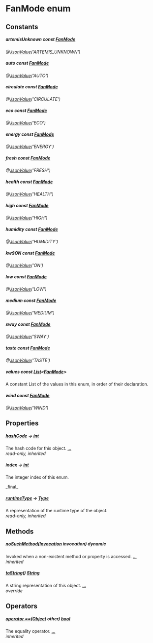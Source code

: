 


# FanMode enum










## Constants

##### artemisUnknown const [FanMode](../graphql_devices_device_query.graphql/FanMode-class.md)



   
_@[JsonValue](https://pub.dev/documentation/json_annotation/3.1.1/json_annotation/JsonValue-class.html)(&#39;ARTEMIS_UNKNOWN&#39;)_



##### auto const [FanMode](../graphql_devices_device_query.graphql/FanMode-class.md)



   
_@[JsonValue](https://pub.dev/documentation/json_annotation/3.1.1/json_annotation/JsonValue-class.html)(&#39;AUTO&#39;)_



##### circulate const [FanMode](../graphql_devices_device_query.graphql/FanMode-class.md)



   
_@[JsonValue](https://pub.dev/documentation/json_annotation/3.1.1/json_annotation/JsonValue-class.html)(&#39;CIRCULATE&#39;)_



##### eco const [FanMode](../graphql_devices_device_query.graphql/FanMode-class.md)



   
_@[JsonValue](https://pub.dev/documentation/json_annotation/3.1.1/json_annotation/JsonValue-class.html)(&#39;ECO&#39;)_



##### energy const [FanMode](../graphql_devices_device_query.graphql/FanMode-class.md)



   
_@[JsonValue](https://pub.dev/documentation/json_annotation/3.1.1/json_annotation/JsonValue-class.html)(&#39;ENERGY&#39;)_



##### fresh const [FanMode](../graphql_devices_device_query.graphql/FanMode-class.md)



   
_@[JsonValue](https://pub.dev/documentation/json_annotation/3.1.1/json_annotation/JsonValue-class.html)(&#39;FRESH&#39;)_



##### health const [FanMode](../graphql_devices_device_query.graphql/FanMode-class.md)



   
_@[JsonValue](https://pub.dev/documentation/json_annotation/3.1.1/json_annotation/JsonValue-class.html)(&#39;HEALTH&#39;)_



##### high const [FanMode](../graphql_devices_device_query.graphql/FanMode-class.md)



   
_@[JsonValue](https://pub.dev/documentation/json_annotation/3.1.1/json_annotation/JsonValue-class.html)(&#39;HIGH&#39;)_



##### humidity const [FanMode](../graphql_devices_device_query.graphql/FanMode-class.md)



   
_@[JsonValue](https://pub.dev/documentation/json_annotation/3.1.1/json_annotation/JsonValue-class.html)(&#39;HUMIDITY&#39;)_



##### kw$ON const [FanMode](../graphql_devices_device_query.graphql/FanMode-class.md)



   
_@[JsonValue](https://pub.dev/documentation/json_annotation/3.1.1/json_annotation/JsonValue-class.html)(&#39;ON&#39;)_



##### low const [FanMode](../graphql_devices_device_query.graphql/FanMode-class.md)



   
_@[JsonValue](https://pub.dev/documentation/json_annotation/3.1.1/json_annotation/JsonValue-class.html)(&#39;LOW&#39;)_



##### medium const [FanMode](../graphql_devices_device_query.graphql/FanMode-class.md)



   
_@[JsonValue](https://pub.dev/documentation/json_annotation/3.1.1/json_annotation/JsonValue-class.html)(&#39;MEDIUM&#39;)_



##### sway const [FanMode](../graphql_devices_device_query.graphql/FanMode-class.md)



   
_@[JsonValue](https://pub.dev/documentation/json_annotation/3.1.1/json_annotation/JsonValue-class.html)(&#39;SWAY&#39;)_



##### taste const [FanMode](../graphql_devices_device_query.graphql/FanMode-class.md)



   
_@[JsonValue](https://pub.dev/documentation/json_annotation/3.1.1/json_annotation/JsonValue-class.html)(&#39;TASTE&#39;)_



##### values const [List](https://api.flutter.dev/flutter/dart-core/List-class.html)&lt;[FanMode](../graphql_devices_device_query.graphql/FanMode-class.md)>



<p>A constant List of the values in this enum, in order of their declaration.</p>   




##### wind const [FanMode](../graphql_devices_device_query.graphql/FanMode-class.md)



   
_@[JsonValue](https://pub.dev/documentation/json_annotation/3.1.1/json_annotation/JsonValue-class.html)(&#39;WIND&#39;)_





## Properties

##### [hashCode](https://api.flutter.dev/flutter/dart-core/Object/hashCode.html) &#8594; [int](https://api.flutter.dev/flutter/dart-core/int-class.html)



The hash code for this object. [...](https://api.flutter.dev/flutter/dart-core/Object/hashCode.html)  
_read-only, inherited_



##### index &#8594; [int](https://api.flutter.dev/flutter/dart-core/int-class.html)



<p>The integer index of this enum.</p>   
_final_



##### [runtimeType](https://api.flutter.dev/flutter/dart-core/Object/runtimeType.html) &#8594; [Type](https://api.flutter.dev/flutter/dart-core/Type-class.html)



A representation of the runtime type of the object.   
_read-only, inherited_




## Methods

##### [noSuchMethod](https://api.flutter.dev/flutter/dart-core/Object/noSuchMethod.html)([Invocation](https://api.flutter.dev/flutter/dart-core/Invocation-class.html) invocation) dynamic



Invoked when a non-existent method or property is accessed. [...](https://api.flutter.dev/flutter/dart-core/Object/noSuchMethod.html)  
_inherited_



##### [toString](../graphql_devices_device_query.graphql/FanMode/toString.md)() [String](https://api.flutter.dev/flutter/dart-core/String-class.html)



A string representation of this object. [...](../graphql_devices_device_query.graphql/FanMode/toString.md)  
_override_




## Operators

##### [operator ==](https://api.flutter.dev/flutter/dart-core/Object/operator_equals.html)([Object](https://api.flutter.dev/flutter/dart-core/Object-class.html) other) [bool](https://api.flutter.dev/flutter/dart-core/bool-class.html)



The equality operator. [...](https://api.flutter.dev/flutter/dart-core/Object/operator_equals.html)  
_inherited_










